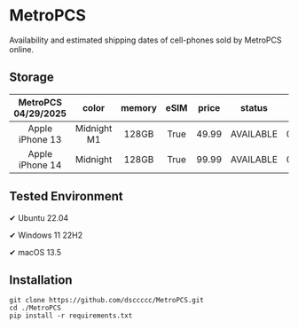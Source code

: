 # MetroPCS
Availability and estimated shipping dates of cell-phones sold by MetroPCS online.
## Storage
|MetroPCS 04/29/2025|color|memory|eSIM|price|status|shipping from|shipping to|
|:--:|:--:|:--:|:--:|:--:|:--:|:--:|:--:|
|Apple iPhone 13|Midnight M1|128GB|True|49.99|AVAILABLE|04/29/2025|05/02/2025|
|Apple iPhone 14|Midnight|128GB|True|99.99|AVAILABLE|04/29/2025|05/02/2025|

## Tested Environment
✔ Ubuntu 22.04

✔ Windows 11 22H2

✔ macOS 13.5
## Installation
```
git clone https://github.com/dsccccc/MetroPCS.git
cd ./MetroPCS
pip install -r requirements.txt
```
